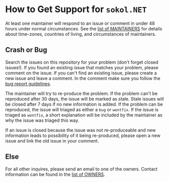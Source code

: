 # How to Get Support for `sokol.NET`

At least one maintainer will respond to an issue or comment in under 48 hours under normal circumstances. See the [list of MAINTAINERS](https://github.com/lithiumtoast/Sokol.NET/blob/develop/MAINTAINERS.md) for details about time-zones, countries of living, and circumstances of maintainers.

## Crash or Bug

Search the issues on this repository for your problem (don't forget closed issues!). If you found an existing issue that matches your problem, please comment on the issue. If you can't find an existing issue, please create a new issue and leave a comment. In the comment make sure you follow the [bug report guidelines](https://github.com/lithiumtoast/Sokol.NET/blob/develop/.github/ISSUE_TEMPLATE/bug_report.md).

The maintainer will try to re-produce the problem. If the problem can't be reproduced after 30 days, the issue will be marked as stale. Stale issues will be closed after 7 days if no new information is added. If the problem can be reproduced, the issue will triaged as either a `bug` or `wontfix`. If the issue is triaged as `wontfix`, a short explanation will be included by the maintainer as why the issue was triaged this way.

If an issue is closed because the issue was not re-produceable and new information leads to possibility of it being re-produced, please open a new issue and link the old issue in your comment.

## Else

For all other inquires, please send an email to one of the owners. Contact information can be found in the [list of OWNERS](https://github.com/lithiumtoast/Sokol.NET/blob/develop/OWNERS.md).
